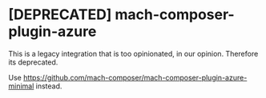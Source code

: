 # [DEPRECATED] mach-composer-plugin-azure

This is a legacy integration that is too opinionated, in our opinion. Therefore its deprecated.

Use https://github.com/mach-composer/mach-composer-plugin-azure-minimal instead.
